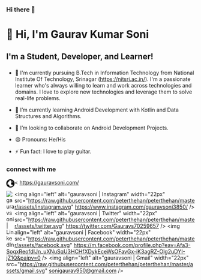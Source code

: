 ### Hi there 👋

# 👋 Hi, I'm Gaurav Kumar Soni 

## I'm a Student, Developer, and Learner!
###
- 🔭 I'm currently pursuing B.Tech in Information Technology from National
 Institute Of Technology, Srinagar (https://nitsri.ac.in/). I'm a passionate learner who's 
 always willing to learn and work across technologies and domains. I love to explore new 
 technologies and leverage them to solve real-life problems.
- 🌱 I’m currently learning Android Development with Kotlin and Data Structures and 
Algorithms.
- 👯 I’m looking to collaborate on Android Development Projects.

- 😄 Pronouns: He/His
- ⚡ Fun fact: I love to play guitar.

### connect with me

<<img align="left" alt="gauravsoni.com" width="22px" src="https://raw.githubusercontent.com/iconic/open-iconic/master/svg/globe.svg" /> https://gauravsoni.com/

<a href ="https://www.linkedin.com/in/gaurav-kumar-soni-a705b7245/"><img align="left" alt="gauravsoni | LinkedIn" width="22px" src="https://raw.githubusercontent.com/peterthehan/peterthehan/master/assets/linkedin.svg"/></a>


<img align="left" alt="gauravsoni | Instagram" width="22px" src="https://raw.githubusercontent.com/peterthehan/peterthehan/master/assets/instagram.svg" https://www.instagram.com/gauravsoni3850/ />
<img align="left" alt="gauravsoni | Twitter" width="22px" src="https://raw.githubusercontent.com/peterthehan/peterthehan/master/assets/twitter.svg" https://twitter.com/Gauravs70259657 />
<img align="left" alt="gauravsoni | Facebook" width="22px" src="https://raw.githubusercontent.com/peterthehan/peterthehan/master/assets/facebook.svg" https://m.facebook.com/profile.php?eav=Afa3-SoqxReofdIJn_uXNuSqU3HCHfXDykEceWsOFavGx-iK3agRZ-Olg2uDYI-jZ1Q&paipv=0 />
<img align="left" alt="gauravsoni | Gmail" width="22px" src="https://raw.githubusercontent.com/peterthehan/peterthehan/master/assets/gmail.svg" sonigaurav950@gmail.com />